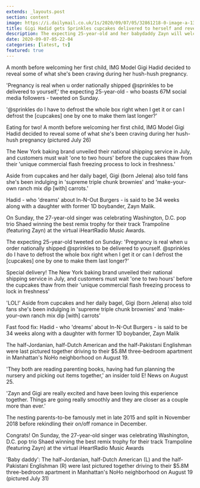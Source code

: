 ```yaml
---
extends: _layouts.post
section: content
image: https://i.dailymail.co.uk/1s/2020/09/07/05/32861218-0-image-a-132_1599451823358.jpg 
title: Gigi Hadid gets Sprinkles cupcakes delivered to herself and reveals her other pregnancy cravings 
description: The expecting 25-year-old and her babydaddy Zayn will welcome their first child - a daughter - next month 
date: 2020-09-07-05-22-04 
categories: [latest, tv] 
featured: true 
--- 
```

A month before welcoming her first child, IMG Model Gigi Hadid decided to reveal some of what she's been craving during her hush-hush pregnancy.

'Pregnancy is real when u order nationally shipped @sprinkles to be delivered to yourself,' the expecting 25-year-old - who boasts 67M social media followers - tweeted on Sunday.

'@sprinkles do I have to defrost the whole box right when I get it or can I defrost the [cupcakes] one by one to make them last longer?'  

Eating for two! A month before welcoming her first child, IMG Model Gigi Hadid decided to reveal some of what she's been craving during her hush-hush pregnancy (pictured July 26)

The New York baking brand unveiled their national shipping service in July, and customers must wait 'one to two hours' before the cupcakes thaw from their 'unique commercial flash freezing process to lock in freshness.'

Aside from cupcakes and her daily bagel, Gigi (born Jelena) also told fans she's been indulging in 'supreme triple chunk brownies' and 'make-your-own ranch mix dip [with] carrots.'

Hadid - who 'dreams' about In-N-Out Burgers - is said to be 34 weeks along with a daughter with former 1D boybander, Zayn Malik.

On Sunday, the 27-year-old singer was celebrating Washington, D.C. pop trio Shaed winning the best remix trophy for their track Trampoline (featuring Zayn) at the virtual iHeartRadio Music Awards.    

The expecting 25-year-old tweeted on Sunday: 'Pregnancy is real when u order nationally shipped @sprinkles to be delivered to yourself. @sprinkles do I have to defrost the whole box right when I get it or can I defrost the [cupcakes] one by one to make them last longer?'

Special delivery! The New York baking brand unveiled their national shipping service in July, and customers must wait 'one to two hours' before the cupcakes thaw from their 'unique commercial flash freezing process to lock in freshness'

'LOL!' Aside from cupcakes and her daily bagel, Gigi (born Jelena) also told fans she's been indulging in 'supreme triple chunk brownies' and 'make-your-own ranch mix dip [with] carrots'

Fast food fix: Hadid - who 'dreams' about In-N-Out Burgers - is said to be 34 weeks along with a daughter with former 1D boybander, Zayn Malik

The half-Jordanian, half-Dutch American and the half-Pakistani Englishman were last pictured together driving to their $5.8M three-bedroom apartment in Manhattan's NoHo neighborhood on August 19.

'They both are reading parenting books, having had fun planning the nursery and picking out items together,' an insider told E! News on August 25.

'Zayn and Gigi are really excited and have been loving this experience together. Things are going really smoothly and they are closer as a couple more than ever.'

The nesting parents-to-be famously met in late 2015 and split in November 2018 before rekindling their on/off romance in December.

Congrats! On Sunday, the 27-year-old singer was celebrating Washington, D.C. pop trio Shaed winning the best remix trophy for their track Trampoline (featuring Zayn) at the virtual iHeartRadio Music Awards

'Baby daddy': The half-Jordanian, half-Dutch American (L) and the half-Pakistani Englishman (R) were last pictured together driving to their $5.8M three-bedroom apartment in Manhattan's NoHo neighborhood on August 19 (pictured July 31)

